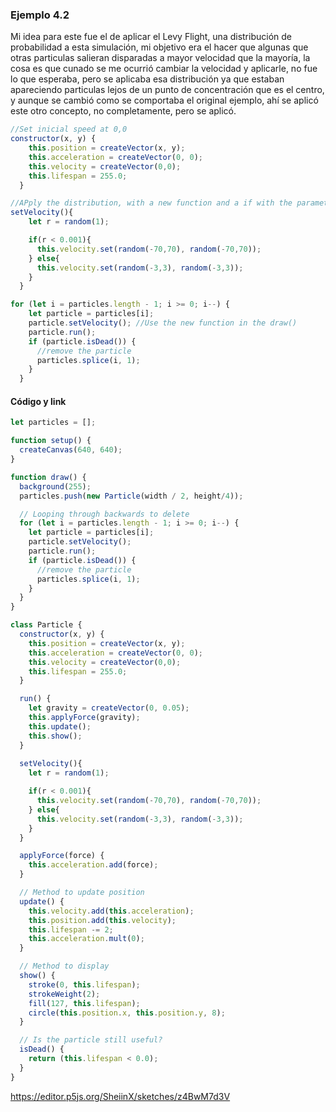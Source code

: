 ### Ejemplo 4.2
Mi idea para este fue el de aplicar el Levy Flight, una distribución de probabilidad a esta simulación, mi objetivo era el hacer que algunas que otras particulas salieran disparadas a mayor velocidad que la mayoría, la cosa es que cunado se me ocurrió cambiar la velocidad y aplicarle, no fue lo que esperaba, pero se aplicaba esa distribución ya que estaban apareciendo particulas lejos de un punto de concentración que es el centro, y aunque se cambió como se comportaba el original ejemplo, ahí se aplicó este otro concepto, no completamente, pero se aplicó.
```js
//Set inicial speed at 0,0
constructor(x, y) {
    this.position = createVector(x, y);
    this.acceleration = createVector(0, 0);
    this.velocity = createVector(0,0);
    this.lifespan = 255.0;
  }
```

```js
//APply the distribution, with a new function and a if with the parameter of r
setVelocity(){
    let r = random(1);

    if(r < 0.001){
      this.velocity.set(random(-70,70), random(-70,70));
    } else{
      this.velocity.set(random(-3,3), random(-3,3));
    }
  }
```

```js
for (let i = particles.length - 1; i >= 0; i--) {
    let particle = particles[i];
    particle.setVelocity(); //Use the new function in the draw()
    particle.run();
    if (particle.isDead()) {
      //remove the particle
      particles.splice(i, 1);
    }
  }
```

#### Código y link

```js
let particles = [];

function setup() {
  createCanvas(640, 640);
}

function draw() {
  background(255);
  particles.push(new Particle(width / 2, height/4));

  // Looping through backwards to delete
  for (let i = particles.length - 1; i >= 0; i--) {
    let particle = particles[i];
    particle.setVelocity();
    particle.run();
    if (particle.isDead()) {
      //remove the particle
      particles.splice(i, 1);
    }
  }
}

class Particle {
  constructor(x, y) {
    this.position = createVector(x, y);
    this.acceleration = createVector(0, 0);
    this.velocity = createVector(0,0);
    this.lifespan = 255.0;
  }

  run() {
    let gravity = createVector(0, 0.05);
    this.applyForce(gravity);
    this.update();
    this.show();
  }
  
  setVelocity(){
    let r = random(1);

    if(r < 0.001){
      this.velocity.set(random(-70,70), random(-70,70));
    } else{
      this.velocity.set(random(-3,3), random(-3,3));
    }
  }

  applyForce(force) {
    this.acceleration.add(force);
  }

  // Method to update position
  update() {
    this.velocity.add(this.acceleration);
    this.position.add(this.velocity);
    this.lifespan -= 2;
    this.acceleration.mult(0);
  }

  // Method to display
  show() {
    stroke(0, this.lifespan);
    strokeWeight(2);
    fill(127, this.lifespan);
    circle(this.position.x, this.position.y, 8);
  }

  // Is the particle still useful?
  isDead() {
    return (this.lifespan < 0.0);
  }
}
```
https://editor.p5js.org/SheiinX/sketches/z4BwM7d3V

